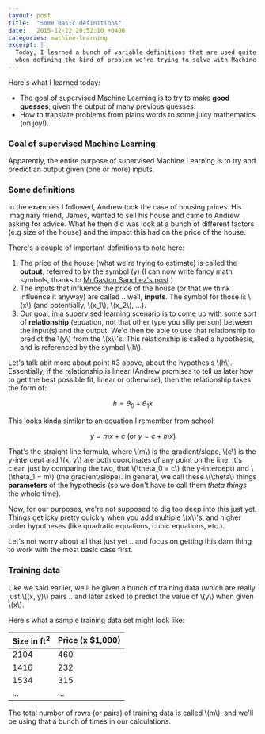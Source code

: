 ```yaml
---
layout: post
title:  "Some Basic definitions"
date:   2015-12-22 20:52:10 +0400
categories: machine-learning
excerpt: |
  Today, I learned a bunch of variable definitions that are used quite a bit
  when defining the kind of problem we're trying to solve with Machine Learning.
---
```


Here's what I learned today:

- The goal of supervised Machine Learning is to try to make **good guesses**, given the output of many previous guesses.
- How to translate problems from plains words to some juicy mathematics (oh joy!).

### Goal of supervised Machine Learning

Apparently, the entire purpose of supervised Machine Learning is to try and predict an output given (one or more) inputs.

### Some definitions
In the examples I followed, Andrew took the case of housing prices. His imaginary friend, James, wanted to sell his house and came to Andrew asking for advice. What he then did was look at a bunch of different factors (e.g size of the house) and the impact this had on the price of the house.

There's a couple of important definitions to note here:

1. The price of the house (what we're trying to estimate) is called the **output**, referred to by the symbol \(y\) (I can now write fancy math symbols, thanks to [Mr.Gaston Sanchez's post](http://gastonsanchez.com/blog/opinion/2014/02/16/Mathjax-with-jekyll.html) )
2. The inputs that influence the price of the house (or that we think influence it anyway) are called .. well, **inputs**. The symbol for those is \\(x\\) (and potentially, \\(x_1\\), \\(x_2\\), ...).
3. Our goal, in a supervised learning scenario is to come up with some sort of **relationship** (equation, not that other type you silly person) between the input(s) and the output. We'd then be able to use that relationship to predict the \\(y\\) from the \\(x\\)'s. This relationship is called a hypothesis, and is referenced by the symbol \\(h\\).

Let's talk abit more about point #3 above, about the hypothesis \\(h\\). Essentially, if the relationship is linear (Andrew promises to tell us later how to get the best possible fit, linear or otherwise), then the relationship takes the form of:

$$h = \theta_0 + \theta_1 x$$

This looks kinda similar to an equation I remember from school:

$$y = mx + c \text{ (or } y = c + mx)$$

That's the straight line formula, where \\(m\\) is the gradient/slope, \\(c\\) is the y-intercept and \\(x, y\\) are both coordinates of any point on the line. It's clear, just by comparing the two, that \\(\theta_0 = c\\) (the y-intercept) and \\(\theta_1 = m\\) (the gradient/slope). In general, we call these \\(\theta\\) things **parameters** of the hypothesis (so we don't have to call them *theta things* the whole time).

Now, for our purposes, we're not supposed to dig too deep into this just yet. Things get icky pretty quickly when you add multiple \\(x\\)'s, and higher order hypotheses (like quadratic equations, cubic equations, etc.).

Let's not worry about all that just yet .. and focus on getting this darn thing to work with the most basic case first.

### Training data
Like we said earlier, we'll be given a bunch of training data (which are really just \\((x, y)\\) pairs .. and later asked to predict the value of \\(y\\) when given \\(x\\).

Here's what a sample training data set might look like:

| Size in ft<sup>2</sup> | Price (x $1,000) |
|---------------|------------------|
| 2104          | 460              |
| 1416          | 232              |
| 1534          | 315              |
| ...           | ...              |

The total number of rows (or pairs) of training data is called \\(m\\), and we'll be using that a bunch of times in our calculations.

